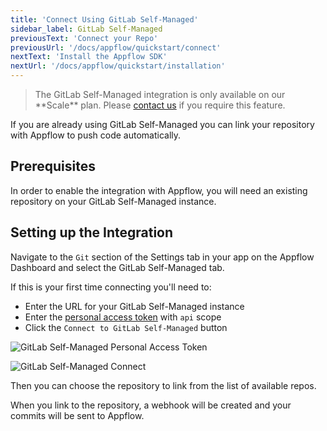 ```yaml
---
title: 'Connect Using GitLab Self-Managed'
sidebar_label: GitLab Self-Managed
previousText: 'Connect your Repo'
previousUrl: '/docs/appflow/quickstart/connect'
nextText: 'Install the Appflow SDK'
nextUrl: '/docs/appflow/quickstart/installation'
---
```


<blockquote>
  <p>The GitLab Self-Managed integration is only available on our **Scale** plan.
  Please <a href="/sales">contact us</a> if you require this feature.
  </p>
</blockquote>

If you are already using GitLab Self-Managed
you can link your repository with Appflow to push code automatically.

## Prerequisites
In order to enable the integration with Appflow, you will need an existing repository on
your GitLab Self-Managed instance.

## Setting up the Integration
Navigate to the `Git` section of the Settings tab in your app on the
Appflow Dashboard and select the GitLab Self-Managed tab.

If this is your first time connecting you'll need to:
* Enter the URL for your GitLab Self-Managed instance
* Enter the [personal access token](https://docs.gitlab.com/ee/user/profile/personal_access_tokens.html) with `api` scope
* Click the `Connect to GitLab Self-Managed` button

![GitLab Self-Managed Personal Access Token](/docs/assets/img/appflow/gitlab-self-managed-token.png)

![GitLab Self-Managed Connect](/docs/assets/img/appflow/gitlab-self-managed-connect-app.png)

Then you can choose the repository to link from the list of available repos.

When you link to the repository, a webhook will be created
and your commits will be sent to Appflow.
